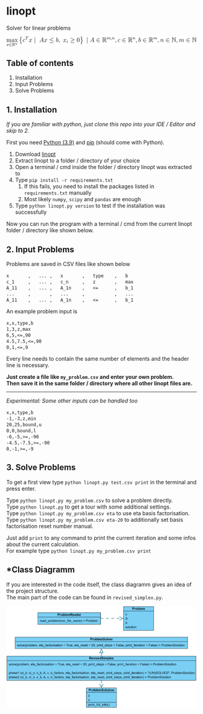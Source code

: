 # linopt
Solver for linear problems  

![Mathematical expression of a linear problem](problem_eq.svg "Linear Problem")

## Table of contents
1. Installation
2. Input Problems
3. Solve Problems

## 1. Installation
_If you are familiar with python, just clone this repo into your IDE / Editor and skip to 2._

First you need [Python (3.9)](https://www.python.org/downloads/release/python-3913/ "Download Python 3.9")
and [pip](https://pip.pypa.io/en/stable/installation/ "Download pip") (should come with Python).

1. Download [linopt](TODO "Download linopt")
2. Extract linopt to a folder / directory of your choice
3. Open a terminal / cmd inside the folder / directory linopt was extracted to
4. Type ``pip install -r requirements.txt``
   1. If this fails, you need to install the packages listed in ``requirements.txt`` manually
   2. Most likely ``numpy``, ``scipy`` and ``pandas`` are enough
5. Type ``python linopt.py version`` to test if the installation was successfully

Now you can run the program with a terminal / cmd from the current linopt folder / directory like shown below.

## 2. Input Problems
Problems are saved in CSV files like shown below
```csv
x       ,   ... ,   x       ,   type    ,   b
c_1     ,   ... ,   c_n     ,   z       ,   max
A_11    ,   ... ,   A_1n    ,   <=      ,   b_1
...     ,       ,   ...     ,           ,   ...
A_11    ,   ... ,   A_1n    ,   <=      ,   b_1
```

An example problem input is
```csv
x,x,type,b
1,3,z,max
6,5,<=,90
4.5,7.5,<=,90
0,1,<=,9
```

Every line needs to contain the same number of elements and the header line is necessary.  

**Just create a file like ``my_problem.csv`` and enter your own problem.  
Then save it in the same folder / directory where all other linopt files are.**

<hr>

_Experimental: Some other inputs can be handled too_
```csv
x,x,type,b
-1,-3,z,min
20,25,bound,u
0,0,bound,l
-6,-5,>=,-90
-4.5,-7.5,>=,-90
0,-1,>=,-9
```

## 3. Solve Problems
To get a first view type ``python linopt.py test.csv print`` in the terminal and press enter.

Type ``python linopt.py my_problem.csv`` to solve a problem directly.  
Type ``python linopt.py`` to get a tour with some additional settings.  
Type ``python linopt.py my_problem.csv eta`` to use eta basis factorisation.  
Type ``python linopt.py my_problem.csv eta-20`` to additionally set basis factorisation reset number manual.  

Just add ``print`` to any command to print the current iteration and some infos about the current calculation.   
For example type ``python linopt.py my_problem.csv print``

## *Class Diagramm
If you are interested in the code itself, the class diagramm gives an idea of the project structure.  
The main part of the code can be found in ``revised_simplex.py``.  

![This image shows a class diagramm of the linopt project](class_diag.png "linopt class diagramm")